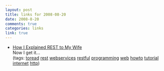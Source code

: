 ```yaml
--- 
layout: post
title: links for 2008-08-20
date: 2008-8-20
comments: true
categories: links
link: true
---
```

<ul class="delicious">
	<li>
<div class="delicious-link"><a href="http://tomayko.com/writings/rest-to-my-wife">How I Explained REST to My Wife</a></div>
<div class="delicious-extended">Now I get it...</div>
<div class="delicious-tags">(tags: <a href="http://delicious.com/zanshin/toread">toread</a> <a href="http://delicious.com/zanshin/rest">rest</a> <a href="http://delicious.com/zanshin/webservices">webservices</a> <a href="http://delicious.com/zanshin/restful">restful</a> <a href="http://delicious.com/zanshin/programming">programming</a> <a href="http://delicious.com/zanshin/web">web</a> <a href="http://delicious.com/zanshin/howto">howto</a> <a href="http://delicious.com/zanshin/tutorial">tutorial</a> <a href="http://delicious.com/zanshin/internet">internet</a> <a href="http://delicious.com/zanshin/http">http</a>)</div></li>
</ul>
